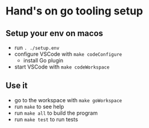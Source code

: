 # Hand's on go tooling setup

## Setup your env on macos

* run `. ./setup.env`
* configure VSCode with `make codeConfigure`
  * install Go plugin
* start VSCode with `make codeWorkspace`

## Use it
* go to the workspace with `make goWorkspace`
* run `make` to see help
* run `make all` to build the program
* run `make test` to run tests
